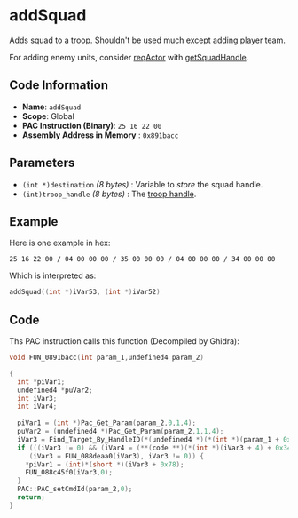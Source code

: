 # addSquad

Adds squad to a troop. Shouldn't be used much except adding player team.

For adding enemy units, consider [reqActor](./guide/how-to-create-an-enemy-target.md) with [getSquadHandle](./getsquadhandle.md).

## Code Information

- **Name**: `addSquad`
- **Scope**: Global
- **PAC Instruction (Binary)**: `25 16 22 00`
- **Assembly Address in Memory** : `0x891bacc`

## Parameters

- `(int *)destination` *(8 bytes)* : Variable to *store* the squad handle.
- `(int)troop_handle` *(8 bytes)* : The [troop handle](./addtroop.md).

## Example

Here is one example in hex:

```25 16 22 00 / 04 00 00 00 / 35 00 00 00 / 04 00 00 00 / 34 00 00 00```

Which is interpreted as:

```c
addSquad((int *)iVar53, (int *)iVar52)
```

## Code

Ths PAC instruction calls this function (Decompiled by Ghidra):

```c
void FUN_0891bacc(int param_1,undefined4 param_2)

{
  int *piVar1;
  undefined4 *puVar2;
  int iVar3;
  int iVar4;
  
  piVar1 = (int *)Pac_Get_Param(param_2,0,1,4);
  puVar2 = (undefined4 *)Pac_Get_Param(param_2,1,1,4);
  iVar3 = Find_Target_By_HandleID(*(undefined4 *)(*(int *)(param_1 + 0x10) + 0xe8),*puVar2,1);
  if (((iVar3 != 0) && (iVar4 = (**(code **)(*(int *)(iVar3 + 4) + 0x34))(iVar3), iVar4 == 2)) &&
     (iVar3 = FUN_088deaa0(iVar3), iVar3 != 0)) {
    *piVar1 = (int)*(short *)(iVar3 + 0x78);
    FUN_088c45f0(iVar3,0);
  }
  PAC::PAC_setCmdId(param_2,0);
  return;
}
```


